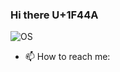 ### Hi there U+1F44A

 ![OS](https://img.shields.io/badge/OS-Linux-red?style=flat&logo=linux)
- 📫 How to reach me: <a href="mailto:maksim.g00gle@gmail.com">
